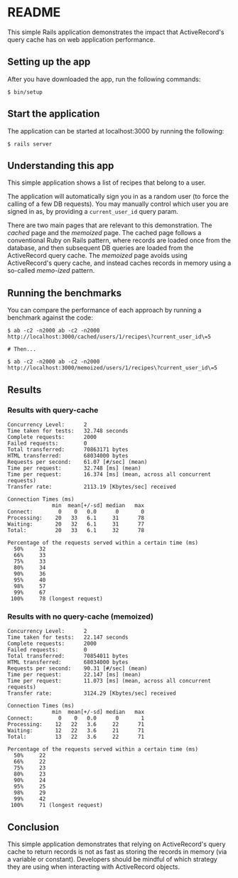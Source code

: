# README

This simple Rails application demonstrates the impact that ActiveRecord's query cache has on web application performance.

## Setting up the app

After you have downloaded the app, run the following commands:

```
$ bin/setup
```

## Start the application

The application can be started at localhost:3000 by running the following:

```
$ rails server
```

## Understanding this app

This simple application shows a list of recipes that belong to a user.

The application will automatically sign you in as a random user (to force the calling of a few DB requests). You may manually control which user you are signed in as, by providing a `current_user_id` query param.

There are two main pages that are relevant to this demonstration. The _cached_ page and the _memoized_ page. The cached page follows a conventional Ruby on Rails pattern, where records are loaded once from the database, and then subsequent DB queries are loaded from the ActiveRecord query cache. The _memoized_ page avoids using ActiveRecord's query cache, and instead caches records in memory using a so-called _memo-ized_ pattern.

## Running the benchmarks

You can compare the performance of each approach by running a benchmark against the code:

```
$ ab -c2 -n2000 ab -c2 -n2000 http://localhost:3000/cached/users/1/recipes\?current_user_id\=5

# Then...

$ ab -c2 -n2000 ab -c2 -n2000 http://localhost:3000/memoized/users/1/recipes\?current_user_id\=5
```

## Results

### Results with query-cache

```
Concurrency Level:      2
Time taken for tests:   32.748 seconds
Complete requests:      2000
Failed requests:        0
Total transferred:      70863171 bytes
HTML transferred:       68034000 bytes
Requests per second:    61.07 [#/sec] (mean)
Time per request:       32.748 [ms] (mean)
Time per request:       16.374 [ms] (mean, across all concurrent requests)
Transfer rate:          2113.19 [Kbytes/sec] received

Connection Times (ms)
              min  mean[+/-sd] median   max
Connect:        0    0   0.0      0       0
Processing:    20   33   6.1     31      78
Waiting:       20   32   6.1     31      77
Total:         20   33   6.1     32      78

Percentage of the requests served within a certain time (ms)
  50%     32
  66%     33
  75%     33
  80%     34
  90%     36
  95%     40
  98%     57
  99%     67
 100%     78 (longest request)
```

### Results with no query-cache (memoized)

```
Concurrency Level:      2
Time taken for tests:   22.147 seconds
Complete requests:      2000
Failed requests:        0
Total transferred:      70854011 bytes
HTML transferred:       68034000 bytes
Requests per second:    90.31 [#/sec] (mean)
Time per request:       22.147 [ms] (mean)
Time per request:       11.073 [ms] (mean, across all concurrent requests)
Transfer rate:          3124.29 [Kbytes/sec] received

Connection Times (ms)
              min  mean[+/-sd] median   max
Connect:        0    0   0.0      0       1
Processing:    12   22   3.6     22      71
Waiting:       12   22   3.6     21      71
Total:         13   22   3.6     22      71

Percentage of the requests served within a certain time (ms)
  50%     22
  66%     22
  75%     23
  80%     23
  90%     24
  95%     25
  98%     29
  99%     42
 100%     71 (longest request)
```

## Conclusion

This simple application demonstrates that relying on ActiveRecord's query cache to return records is not as fast as storing the records in memory (via a variable or constant). Developers should be mindful of which strategy they are using when interacting with ActiveRecord objects.
